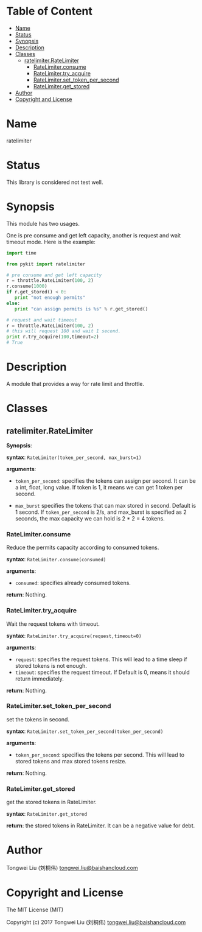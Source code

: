 <!-- START doctoc generated TOC please keep comment here to allow auto update -->
<!-- DON'T EDIT THIS SECTION, INSTEAD RE-RUN doctoc TO UPDATE -->
#   Table of Content

- [Name](#name)
- [Status](#status)
- [Synopsis](#synopsis)
- [Description](#description)
- [Classes](#classes)
  - [ratelimiter.RateLimiter](#ratelimiterratelimiter)
    - [RateLimiter.consume](#ratelimiterconsume)
    - [RateLimiter.try_acquire](#ratelimitertry_acquire)
    - [RateLimiter.set_token_per_second](#ratelimiterset_token_per_second)
    - [RateLimiter.get_stored](#ratelimiterget_stored)
- [Author](#author)
- [Copyright and License](#copyright-and-license)

<!-- END doctoc generated TOC please keep comment here to allow auto update -->

#   Name

ratelimiter

#   Status

This library is considered not test well.

#   Synopsis
This module has two usages.

One is pre consume and get left capacity, another is request and wait timeout mode.
Here is the example:

```python
import time

from pykit import ratelimiter

# pre consume and get left capacity
r = throttle.RateLimiter(100, 2)
r.consume(1000)
if r.get_stored() < 0:
   print "not enough permits"
else:
   print "can assign permits is %s" % r.get_stored()

# request and wait timeout
r = throttle.RateLimiter(100, 2)
# this will request 100 and wait 1 second.
print r.try_acquire(100,timeout=2)
# True
```

#   Description

A module that provides a way for rate limit and throttle.


# Classes

## ratelimiter.RateLimiter

**Synopsis**:

**syntax**:
`RateLimiter(token_per_second, max_burst=1)`

**arguments**:

-   `token_per_second`:
    specifies the tokens can assign per second.
    It can be a int, float, long value.
    If token is 1, it means we can get 1 token per second.

-   `max_burst`
    specifies the tokens that can max stored in second.
    Default is 1 second.
    If `token_per_second` is 2/s, and max_burst is specified as 2 seconds,
    the max capacity we can hold is 2 * 2 = 4 tokens.

### RateLimiter.consume
Reduce the permits capacity according to consumed tokens.

**syntax**:
`RateLimiter.consume(consumed)`

**arguments**:

-   `consumed`:
    specifies already consumed tokens.

**return**:
Nothing.

### RateLimiter.try_acquire
Wait the request tokens with timeout.

**syntax**:
`RateLimiter.try_acquire(request,timeout=0)`

**arguments**:

-   `request`:
    specifies the request tokens.
    This will lead to a time sleep if stored tokens is not enough.
-   `timeout`:
    specifies the request timeout.
    If
    Default is 0, means it should return immediately.

**return**:
Nothing.

### RateLimiter.set_token_per_second
set the tokens in second.

**syntax**:
`RateLimiter.set_token_per_second(token_per_second)`

**arguments**:

-   `token_per_second`:
    specifies the tokens per second.
    This will lead to stored tokens and max stored tokens resize.

**return**:
Nothing.

### RateLimiter.get_stored
get the stored tokens in RateLimiter.

**syntax**:
`RateLimiter.get_stored`

**return**:
the stored tokens in RateLimiter.
It can be a negative value for debt.

#   Author

Tongwei Liu (刘桐伟) <tongwei.liu@baishancloud.com>

#   Copyright and License

The MIT License (MIT)

Copyright (c) 2017 Tongwei Liu (刘桐伟) <tongwei.liu@baishancloud.com>
